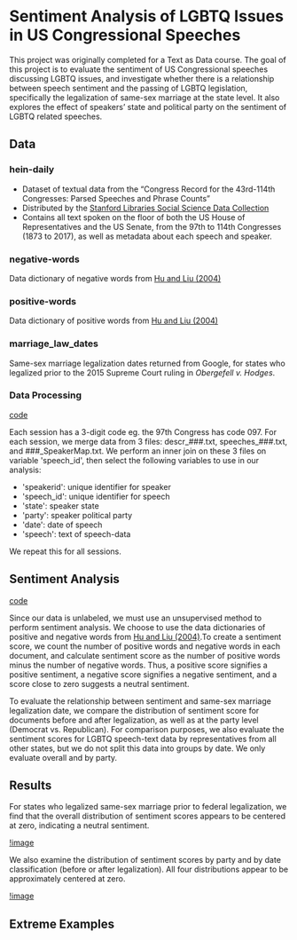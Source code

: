 # Sentiment Analysis of LGBTQ Issues in US Congressional Speeches

This project was originally completed for a Text as Data course. The goal of this project is to evaluate the sentiment of US Congressional speeches discussing LGBTQ issues, and investigate whether there is a relationship between speech sentiment and the passing of LGBTQ legislation, specifically the legalization of same-sex marriage at the state level. It also explores the effect of speakers’ state and political party on the sentiment of LGBTQ related speeches.

## Data
### hein-daily
* Dataset of textual data from the “Congress Record for the 43rd-114th Congresses: Parsed Speeches and Phrase Counts”
* Distributed by the [Stanford Libraries Social Science Data Collection](https://data.stanford.edu/)
* Contains all text spoken on the floor of both the US House of Representatives and the US Senate, from the 97th to 114th Congresses (1873 to 2017), as well as metadata about each speech and speaker.

### negative-words
Data dictionary of negative words from [Hu and Liu (2004)](https://www.cs.uic.edu/~liub/publications/kdd04-revSummary.pdf)

### positive-words
Data dictionary of positive words from [Hu and Liu (2004)](https://www.cs.uic.edu/~liub/publications/kdd04-revSummary.pdf)

### marriage_law_dates
Same-sex marriage legalization dates returned from Google, for states who legalized prior to the 2015 Supreme Court ruling in *Obergefell v. Hodges*.


### Data Processing
[code](https://github.com/CarolynKolaczyk/Congress-LGBTQ-Sentiment-Analysis/blob/main/data_processing.ipynb)

Each session has a 3-digit code eg. the 97th Congress has code 097. For each session, we merge data from 3 files: descr_###.txt, speeches_###.txt, and ###_SpeakerMap.txt. We perform an inner join on these 3 files on variable 'speech_id', then select the following variables to use in our analysis:
* 'speakerid': unique identifier for speaker
* 'speech_id': unique identifier for speech
* 'state': speaker state
* 'party': speaker political party
* 'date': date of speech
* 'speech': text of speech-data

We repeat this for all sessions.

## Sentiment Analysis
[code](https://github.com/CarolynKolaczyk/Congress-LGBTQ-Sentiment-Analysis/blob/main/sentiment_analysis.md)

Since our data is unlabeled, we must use an unsupervised method to perform sentiment analysis. We choose to use the data dictionaries of positive and negative words from [Hu and Liu (2004)](https://www.cs.uic.edu/~liub/publications/kdd04-revSummary.pdf).To create a sentiment score, we count the number of positive words and negative words in each document, and calculate sentiment score as the number of positive words minus the number of negative words. Thus, a positive score signifies a positive sentiment, a negative score signifies a negative sentiment, and a score close to zero suggests a neutral sentiment.

To evaluate the relationship between sentiment and same-sex marriage legalization date, we compare the distribution of sentiment score for documents before and after legalization, as well as at the party level (Democrat vs. Republican). For comparison purposes, we also evaluate the sentiment scores for LGBTQ speech-text data by representatives from all other states, but we do not split this data into groups by date. We only evaluate overall and by party.

## Results
For states who legalized same-sex marriage prior to federal legalization, we find that the overall distribution of sentiment scores appears to be centered at zero, indicating a neutral sentiment. 

[!image](sentiment_analysis_files/figure-gfm/unnamed-chunk-5-1.png)

We also examine the distribution of sentiment scores by party and by date classification (before or after legalization). All four distributions appear to be approximately centered at zero.

[!image](sentiment_analysis_files/figure-gfm/unnamed-chunk-6-3.png)

## Extreme Examples
